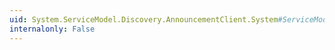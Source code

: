 ```yaml
---
uid: System.ServiceModel.Discovery.AnnouncementClient.System#ServiceModel#ICommunicationObject#EndOpen(System.IAsyncResult)
internalonly: False
---
```

